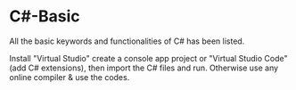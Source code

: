 # C#-Basic
All the basic keywords and functionalities of C# has been listed.

Install "Virtual Studio" create a console app project or "Virtual Studio Code" (add C# extensions), then import the C# files and run. Otherwise use any online compiler & use the codes.
